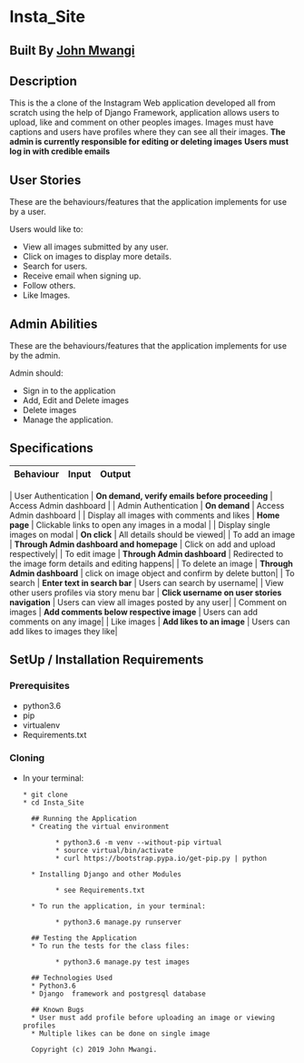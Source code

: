 # Insta_Site


## Built By [John Mwangi]()

## Description
This is the a clone of the Instagram Web application developed all from scratch using the help of Django Framework, application allows users to upload, like and comment on other peoples images. Images must have captions and users have profiles where they can see all their images. **The admin is  currently responsible for editing or deleting images**
**Users must log in with credible emails**

## User Stories
These are the behaviours/features that the application implements for use by a user.

Users would like to:
* View all images submitted by any user.
* Click on images to display more details.
* Search for users.
* Receive email when signing up.
* Follow others.
* Like Images.


## Admin Abilities
These are the behaviours/features that the application implements for use by the admin.

Admin should:
* Sign in to the application
* Add, Edit and Delete images
* Delete images
* Manage the application.

## Specifications
| Behaviour | Input | Output |
| :---------------- | :---------------: | ------------------: |

| User Authentication | **On demand, verify emails before proceeding** | Access Admin dashboard |
| Admin Authentication | **On demand** | Access Admin dashboard |
| Display all images with comments and likes | **Home page** | Clickable links to open any images in a modal |
| Display single images on modal | **On  click** | All details should be viewed|
| To add an image  | **Through Admin dashboard and homepage** | Click on add and upload respectively|
| To edit image  | **Through Admin dashboard** | Redirected to the  image form details and editing happens|
| To delete an image  | **Through Admin dashboard** | click on image object and confirm by delete button|
| To search  | **Enter text in search bar** | Users can search by username|
| View other users profiles via story menu bar | **Click username on user stories navigation** | Users can view all images posted by any user|
| Comment on images | **Add comments below respective image** | Users can add comments on any image|
| Like images | **Add likes to an image** | Users can add likes to images they like|


## SetUp / Installation Requirements
### Prerequisites
* python3.6
* pip
* virtualenv
* Requirements.txt

### Cloning
* In your terminal:

      * git clone
      * cd Insta_Site

        ## Running the Application
        * Creating the virtual environment

              * python3.6 -m venv --without-pip virtual
              * source virtual/bin/activate
              * curl https://bootstrap.pypa.io/get-pip.py | python

        * Installing Django and other Modules

              * see Requirements.txt

        * To run the application, in your terminal:

              * python3.6 manage.py runserver

        ## Testing the Application
        * To run the tests for the class files:

              * python3.6 manage.py test images

        ## Technologies Used
        * Python3.6
        * Django  framework and postgresql database

        ## Known Bugs
        * User must add profile before uploading an image or viewing profiles
        * Multiple likes can be done on single image

        Copyright (c) 2019 John Mwangi.
